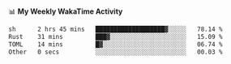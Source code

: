 <!--
**stamp711/stamp711** is a ✨ _special_ ✨ repository because its `README.md` (this file) appears on your GitHub profile.

Here are some ideas to get you started:

- 🔭 I’m currently working on ...
- 🌱 I’m currently learning ...
- 👯 I’m looking to collaborate on ...
- 🤔 I’m looking for help with ...
- 💬 Ask me about ...
- 📫 How to reach me: ...
- 😄 Pronouns: ...
- ⚡ Fun fact: ...
-->

📊 **My Weekly WakaTime Activity**

<!--START_SECTION:waka-->

```txt
sh      2 hrs 45 mins   ███████████████████▓░░░░░   78.14 %
Rust    31 mins         ███▓░░░░░░░░░░░░░░░░░░░░░   15.09 %
TOML    14 mins         █▓░░░░░░░░░░░░░░░░░░░░░░░   06.74 %
Other   0 secs          ░░░░░░░░░░░░░░░░░░░░░░░░░   00.03 %
```

<!--END_SECTION:waka-->
